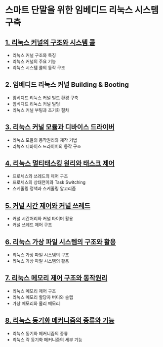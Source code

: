 # 스마트 단말을 위한 임베디드 리눅스 시스템 구축
## [1. 리눅스 커널의 구조와 시스템 콜](01.SysCall)
* 리눅스 커널 구조와 특징
* 리눅스 커널의 주요 기능
* 리눅스 시스템 콜의 동작 구조
## 2. 임베디드 리눅스 커널 Building & Booting
* 임베디드 리눅스 커널 빌드 환경 구축
* 임베디드 리눅스 커널 빌딩
* 리눅스 커널 부팅과 초기화 절차
## [3. 리눅스 커널 모듈과 디바이스 드라이버](03.ModuleDD)
* 리눅스 모듈의 동작원리와 제작 기법
* 리눅스 디바이스 드라이버의 동작 구조
## [4. 리눅스 멀티태스킹 원리와 태스크 제어](04.MultiTasking)
* 프로세스와 쓰레드의 제어 구조
* 프로세스의 상태천이와 Task Switching
* 스케줄링 정책과 스케줄링 알고리즘
## [5. 커널 시간 제어와 커널 쓰레드](05.TimerKThread)
* 커널 시간처리와 커널 타이머 활용
* 커널 쓰레드 제어 구조
## [6. 리눅스 가상 파일 시스템의 구조와 활용](06.VFS)
* 리눅스 가상 파일 시스템의 구조
* 리눅스 가상 파일 시스템의 활용
## [7. 리눅스 메모리 제어 구조와 동작원리](07.MM)
* 리눅스 메모리 제어 구조
* 리눅스 메모리 할당자 버디와 슬랩
* 가상 메모리와 물리 메모리
## [8. 리눅스 동기화 메커니즘의 종류와 기능](08.Sync)
* 리눅스 동기화 메커니즘의 종류
* 리눅스 각 동기화 메커니즘의 세부 기능
